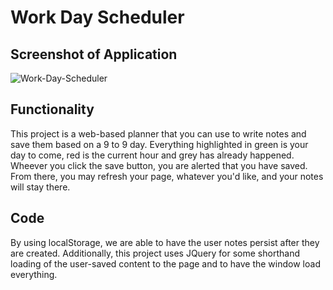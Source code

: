 # Work Day Scheduler

## Screenshot of Application
 ![Work-Day-Scheduler](https://drive.google.com/file/d/18qqRIIVMmDC7iEB-YCPf7JUSCV3s7PUt/view?usp=sharing)

## Functionality
This project is a web-based planner that you can use to write notes and save them based on a 9 to 9 day. Everything highlighted in green is your day to come, red is the current hour and grey has already happened. Wheever you click the save button, you are alerted that you have saved. From there, you may refresh your page, whatever you'd like, and your notes will stay there.

## Code
By using localStorage, we are able to have the user notes persist after they are created. Additionally, this project uses JQuery for some shorthand loading of the user-saved content to the page and to have the window load everything.
